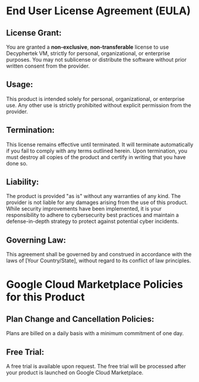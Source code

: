End User License Agreement (EULA)
==================================

License Grant:
----------------- 
You are granted a **non-exclusive**, **non-transferable** license to use Decyphertek VM, strictly for personal, organizational, or enterprise purposes. You may not sublicense or distribute the software without prior written consent from the provider.

Usage:
------ 
This product is intended solely for personal, organizational, or enterprise use. Any other use is strictly prohibited without explicit permission from the provider.

Termination:
------------ 
This license remains effective until terminated. It will terminate automatically if you fail to comply with any terms outlined herein. Upon termination, you must destroy all copies of the product and certify in writing that you have done so.

Liability:
---------- 
The product is provided "as is" without any warranties of any kind. The provider is not liable for any damages arising from the use of this product. While security improvements have been implemented, it is your responsibility to adhere to cybersecurity best practices and maintain a defense-in-depth strategy to protect against potential cyber incidents.

Governing Law:
-------------- 
This agreement shall be governed by and construed in accordance with the laws of [Your Country/State], without regard to its conflict of law principles.

Google Cloud Marketplace Policies for this Product
==================================================

Plan Change and Cancellation Policies:
-------------------------------------
Plans are billed on a daily basis with a minimum commitment of one day.

Free Trial:
------------
A free trial is available upon request. The free trial will be processed after your product is launched on Google Cloud Marketplace.

